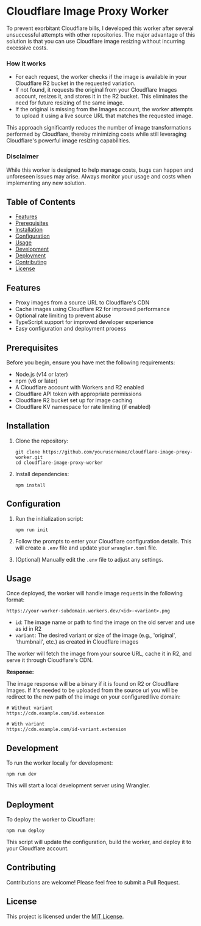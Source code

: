 # Cloudflare Image Proxy Worker

To prevent exorbitant Cloudflare bills, I developed this worker after several unsuccessful attempts with other repositories. The major advantage of this solution is that you can use Cloudflare image resizing without incurring excessive costs.

### How it works

- For each request, the worker checks if the image is available in your Cloudflare R2 bucket in the requested variation.
- If not found, it requests the original from your Cloudflare Images account, resizes it, and stores it in the R2 bucket. This eliminates the need for future resizing of the same image.
- If the original is missing from the Images account, the worker attempts to upload it using a live source URL that matches the requested image.

This approach significantly reduces the number of image transformations performed by Cloudflare, thereby minimizing costs while still leveraging Cloudflare's powerful image resizing capabilities. 

### Disclaimer

While this worker is designed to help manage costs, bugs can happen and unforeseen issues may arise. Always monitor your usage and costs when implementing any new solution.

## Table of Contents

- [Features](#features)
- [Prerequisites](#prerequisites)
- [Installation](#installation)
- [Configuration](#configuration)
- [Usage](#usage)
- [Development](#development)
- [Deployment](#deployment)
- [Contributing](#contributing)
- [License](#license)

## Features

- Proxy images from a source URL to Cloudflare's CDN
- Cache images using Cloudflare R2 for improved performance
- Optional rate limiting to prevent abuse
- TypeScript support for improved developer experience
- Easy configuration and deployment process

## Prerequisites

Before you begin, ensure you have met the following requirements:

- Node.js (v14 or later)
- npm (v6 or later)
- A Cloudflare account with Workers and R2 enabled
- Cloudflare API token with appropriate permissions
- Cloudflare R2 bucket set up for image caching
- Cloudflare KV namespace for rate limiting (if enabled)

## Installation

1. Clone the repository:
   ```
   git clone https://github.com/yourusername/cloudflare-image-proxy-worker.git
   cd cloudflare-image-proxy-worker
   ```

2. Install dependencies:
   ```
   npm install
   ```

## Configuration

1. Run the initialization script:
   ```
   npm run init
   ```

2. Follow the prompts to enter your Cloudflare configuration details. This will create a `.env` file and update your `wrangler.toml` file.

3. (Optional) Manually edit the `.env` file to adjust any settings.

## Usage

Once deployed, the worker will handle image requests in the following format:

```
https://your-worker-subdomain.workers.dev/<id>-<variant>.png
```

- `id`: The image name or path to find the image on the old server and use as id in R2
- `variant`: The desired variant or size of the image (e.g., 'original', 'thumbnail', etc.) as created in Cloudflare images

The worker will fetch the image from your source URL, cache it in R2, and serve it through Cloudflare's CDN.

**Response:**

The image response will be a binary if it is found on R2 or Cloudflare Images. If it's needed to be uploaded from the source url you will be redirect to the new path of the image on your configured live domain:

```
# Without variant
https://cdn.example.com/id.extension

# With variant
https://cdn.example.com/id-variant.extension
```



## Development

To run the worker locally for development:

```
npm run dev
```

This will start a local development server using Wrangler.

## Deployment

To deploy the worker to Cloudflare:

```
npm run deploy
```

This script will update the configuration, build the worker, and deploy it to your Cloudflare account.

## Contributing

Contributions are welcome! Please feel free to submit a Pull Request.

## License

This project is licensed under the [MIT License](LICENSE).